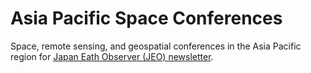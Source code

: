 # Asia Pacific Space Conferences
Space, remote sensing, and geospatial conferences in the Asia Pacific region for [Japan Eath Observer (JEO) newsletter](https://www.japanearthobserver.com/).
